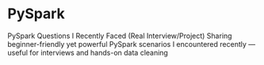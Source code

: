 # PySpark

 PySpark Questions I Recently Faced (Real Interview/Project)
Sharing beginner-friendly yet powerful PySpark scenarios I encountered recently — useful for interviews and hands-on data cleaning 

